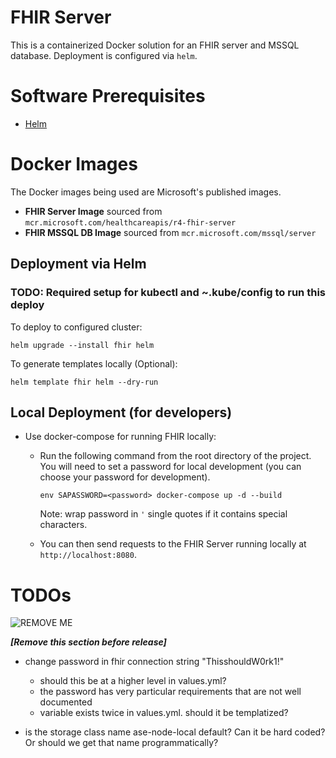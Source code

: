 # FHIR Server

This is a containerized Docker solution for an FHIR server and MSSQL database. Deployment is configured via `helm`.

# Software Prerequisites

- [Helm](https://helm.sh/docs/intro/install/)

# Docker Images

The Docker images being used are Microsoft's published images.

- **FHIR Server Image** sourced from `mcr.microsoft.com/healthcareapis/r4-fhir-server`
- **FHIR MSSQL DB Image** sourced from `mcr.microsoft.com/mssql/server`

## Deployment via Helm

### TODO: Required setup for kubectl and ~.kube/config to run this deploy

To deploy to configured cluster:
  ```
  helm upgrade --install fhir helm
  ```

To generate templates locally (Optional):
  ```
  helm template fhir helm --dry-run
  ```

## Local Deployment (for developers)

- Use docker-compose for running FHIR locally:
  - Run the following command from the root directory of the project. You will need to set a password for local development (you can choose your password for development).
    
    `env SAPASSWORD=<password> docker-compose up -d --build`
    
    Note: wrap password in `'` single quotes if it contains special characters.
  - You can then send requests to the FHIR Server running locally at `http://localhost:8080`.

# TODOs

![REMOVE ME](https://freedom1coffee.com/wp-content/uploads/2018/08/remove-before-flight.png)

_**[Remove this section before release]**_

- change password in fhir connection string "ThisshouldW0rk1!"
    - should this be at a higher level in values.yml?
    - the password has very particular requirements that are not well documented
    - variable exists twice in values.yml. should it be templatized?

- is the storage class name ase-node-local default? Can it be hard coded? Or should we get that name programmatically?

